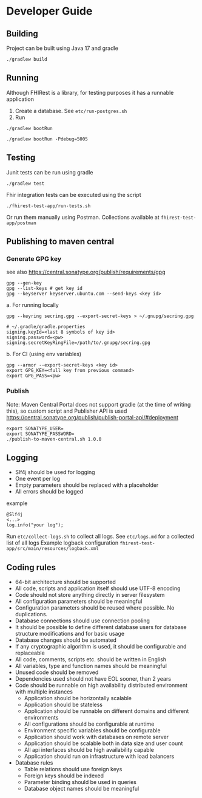 Developer Guide
===============


Building
---------------

Project can be built using Java 17 and gradle

```
./gradlew build
```

Running
---------------
Although FHIRest is a library, for testing purposes it has a runnable application
1. Create a database. See `etc/run-postgres.sh`
2. Run
```
./gradlew bootRun
```
```
./gradlew bootRun -Pdebug=5005
```

Testing
---------------

Junit tests can be run using gradle
```
./gradlew test
```

Fhir integration tests can be executed using the script
```
./fhirest-test-app/run-tests.sh
```

Or run them manually using Postman. Collections available at `fhirest-test-app/postman`


Publishing to maven central
---------------
### Generate GPG key
see also https://central.sonatype.org/publish/requirements/gpg
```
gpg --gen-key
gpg --list-keys # get key id
gpg --keyserver keyserver.ubuntu.com --send-keys <key id>
```
a. For running locally
```
gpg --keyring secring.gpg --export-secret-keys > ~/.gnupg/secring.gpg

# ~/.gradle/gradle.properties
signing.keyId=<last 8 symbols of key id>
signing.password=<pw>
signing.secretKeyRingFile=/path/to/.gnupg/secring.gpg
```
b. For CI (using env variables)
```
gpg --armor --export-secret-keys <key id>
export GPG_KEY=<full key from previous command>
export GPG_PASS=<pw>
```
### Publish 
Note: Maven Central Portal does not support gradle (at the time of writing this), so custom script and Publisher API is used  
https://central.sonatype.org/publish/publish-portal-api/#deployment
```
export SONATYPE_USER=
export SONATYPE_PASSWORD=
./publish-to-maven-central.sh 1.0.0
```

Logging
---------------
* Slf4j should be used for logging
* One event per log
* Empty parameters should be replaced with a placeholder
* All errors should be logged

example
```
@Slf4j
<...>
log.info("your log");
```

Run `etc/collect-logs.sh` to collect all logs.
See `etc/logs.md` for a collected list of all logs
Example logback configuration `fhirest-test-app/src/main/resources/logback.xml`

Coding rules
---------------

* 64-bit architecture should be supported
* All code, scripts and application itself should use UTF-8 encoding
* Code should not store anything directly in server filesystem
* All configuration parameters should be meaningful
* Configuration parameters should be reused where possible. No duplications.
* Database connections should use connection pooling
* It should be possible to define different database users for database structure modifications and for basic usage 
* Database changes should be automated
* If any cryptographic algorithm is used, it should be configurable and replaceable
* All code, comments, scripts etc. should be written in English
* All variables, type and function names should be meaningful
* Unused code should be removed
* Dependencies used should not have EOL sooner, than 2 years
* Code should be runnable on high availability distributed environment with multiple instances
    * Application should be horizontally scalable
    * Application should be stateless
    * Application should be runnable on different domains and different environments
    * All configurations should be configurable at runtime
    * Environment specific variables should be configurable
    * Application should work with databases on remote server
    * Application should be scalable both in data size and user count
    * All api interfaces should be high availability capable
    * Application should run on infrastructure with load balancers
* Database rules
  * Table relations should use foreign keys
  * Foreign keys should be indexed
  * Parameter binding should be used in queries
  * Database object names should be meaningful

